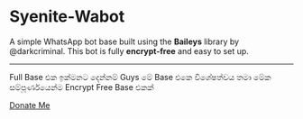 # Syenite-Wabot

A simple WhatsApp bot base built using the **Baileys** library by @darkcriminal. This bot is fully **encrypt-free** and easy to set up.

---

Full Base එක ඉක්මනට දෙන්නම් Guys මේ Base එකෙ විශේෂත්වය තමා මේක සම්පූර්ණයෙන්ම Encrypt Free Base එකක්

[Donate Me](https://buymeacoffee.com/nimeshpiyumal)
